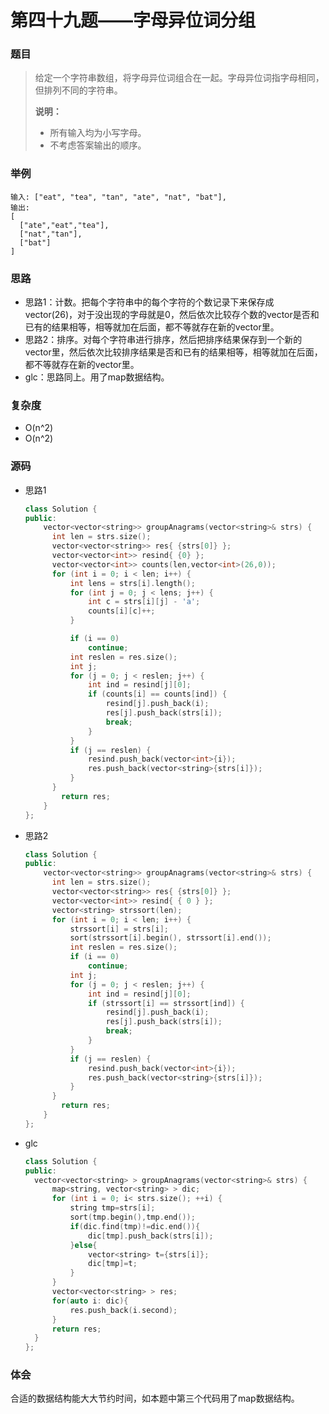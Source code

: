 # 第四十九题——字母异位词分组

### 题目

> 给定一个字符串数组，将字母异位词组合在一起。字母异位词指字母相同，但排列不同的字符串。
>
> **说明：**
>
> - 所有输入均为小写字母。
> - 不考虑答案输出的顺序。

### 举例

```
输入: ["eat", "tea", "tan", "ate", "nat", "bat"],
输出:
[
  ["ate","eat","tea"],
  ["nat","tan"],
  ["bat"]
]
```

### 思路

* 思路1：计数。把每个字符串中的每个字符的个数记录下来保存成vector(26)，对于没出现的字母就是0，然后依次比较存个数的vector是否和已有的结果相等，相等就加在后面，都不等就存在新的vector里。
* 思路2：排序。对每个字符串进行排序，然后把排序结果保存到一个新的vector里，然后依次比较排序结果是否和已有的结果相等，相等就加在后面，都不等就存在新的vector里。
* glc：思路同上。用了map数据结构。

### 复杂度

- O(n^2)
- O(n^2)


### 源码

* 思路1

  ```c++
  class Solution {
  public:
      vector<vector<string>> groupAnagrams(vector<string>& strs) {
  		int len = strs.size();
  		vector<vector<string>> res{ {strs[0]} };
  		vector<vector<int>> resind{ {0} };
  		vector<vector<int>> counts(len,vector<int>(26,0));
  		for (int i = 0; i < len; i++) {
  			int lens = strs[i].length();
  			for (int j = 0; j < lens; j++) {
  				int c = strs[i][j] - 'a';
  				counts[i][c]++;
  			}
  
  			if (i == 0)
  				continue;
  			int reslen = res.size();
  			int j;
  			for (j = 0; j < reslen; j++) {
  				int ind = resind[j][0];
  				if (counts[i] == counts[ind]) {
  					resind[j].push_back(i);
  					res[j].push_back(strs[i]);
  					break;
  				}
  			}
  			if (j == reslen) {
  				resind.push_back(vector<int>{i});
  				res.push_back(vector<string>{strs[i]});
  			}
  		} 
          return res;
      }
  };
  ```

- 思路2

  ```c++
  class Solution {
  public:
      vector<vector<string>> groupAnagrams(vector<string>& strs) {
  		int len = strs.size();
  		vector<vector<string>> res{ {strs[0]} };
  		vector<vector<int>> resind{ { 0 } };
  		vector<string> strssort(len);
  		for (int i = 0; i < len; i++) {
  			strssort[i] = strs[i];
  			sort(strssort[i].begin(), strssort[i].end());
  			int reslen = res.size();
  			if (i == 0)
  				continue;
  			int j;
  			for (j = 0; j < reslen; j++) {
  				int ind = resind[j][0];
  				if (strssort[i] == strssort[ind]) {
  					resind[j].push_back(i);
  					res[j].push_back(strs[i]);
  					break;
  				}
  			}
  			if (j == reslen) {
  				resind.push_back(vector<int>{i});
  				res.push_back(vector<string>{strs[i]});
  			}
  		}
          return res;
      }
  };
  ```

- glc

  ```c++
  class Solution {
  public:
  	vector<vector<string> > groupAnagrams(vector<string>& strs) {
      	map<string, vector<string> > dic;
      	for (int i = 0; i< strs.size(); ++i) {
      	    string tmp=strs[i];
      	    sort(tmp.begin(),tmp.end());
      	    if(dic.find(tmp)!=dic.end()){
      	        dic[tmp].push_back(strs[i]);
      	    }else{
      	        vector<string> t={strs[i]};
      	        dic[tmp]=t;
      	    }    
  	    }
      	vector<vector<string> > res;
      	for(auto i: dic){
      	    res.push_back(i.second);
      	}
      	return res;
  	}
  };
  ```

### 体会

合适的数据结构能大大节约时间，如本题中第三个代码用了map数据结构。